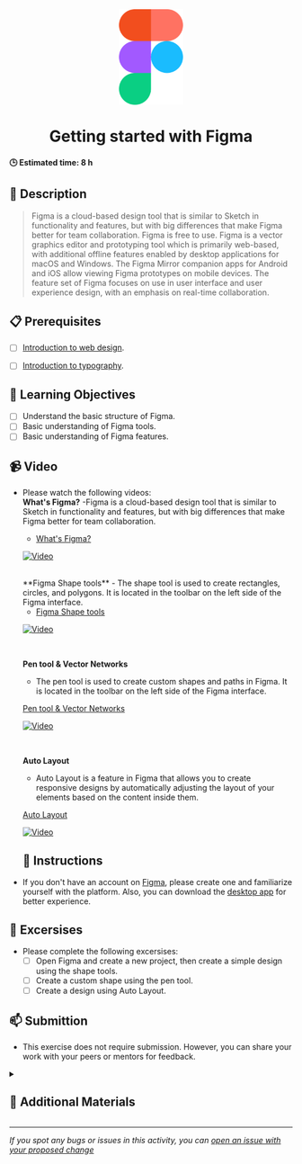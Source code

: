 <div align="center">
    <img src="../images/Figma-logo.svg" alt="Logo" height="170" align="center">
    <h1 align="center">Getting started with Figma</h1>
</div>

#### 🕒 Estimated time: 8 h
## 📝 Description
> Figma is a cloud-based design tool that is similar to Sketch in functionality and features, but with big differences that make Figma better for team collaboration. Figma is free to use. Figma is a vector graphics editor and prototyping tool which is primarily web-based, with additional offline features enabled by desktop applications for macOS and Windows. The Figma Mirror companion apps for Android and iOS allow viewing Figma prototypes on mobile devices. The feature set of Figma focuses on use in user interface and user experience design, with an emphasis on real-time collaboration.


## 📋 Prerequisites
- [ ] [Introduction to web design](./01_web-design-concepts.md).

- [ ] [Introduction to typography](./02_typography.md).

## 🎯 Learning Objectives
- [ ] Understand the basic structure of Figma.
- [ ] Basic understanding of Figma tools.
- [ ] Basic understanding of Figma features.

## 📹 Video

- Please watch the following videos:
    <br>
    **What's Figma?**
    -Figma is a cloud-based design tool that is similar to Sketch in functionality and features, but with big differences that make Figma better for team collaboration.

    - <a href="https://www.youtube.com/watch?v=Cx2dkpBxst8&list=PLXDU_eVOJTx7QHLShNqIXL1Cgbxj7HlN4"
    target="_blank">What's Figma?</a>

    [![Video](https://img.youtube.com/vi/Cx2dkpBxst8/0.jpg)](https://www.youtube.com/watch?v=Cx2dkpBxst8&list=PLXDU_eVOJTx7QHLShNqIXL1Cgbxj7HlN4)

    <br>
    **Figma Shape tools**
    - The shape tool is used to create rectangles, circles, and polygons. It is located in the toolbar on the left side of the Figma interface.

    - <a href="https://www.youtube.com/watch?v=gnscqweM_NU&list=PLXDU_eVOJTx6zk5MDarIs0asNoZqlRG23" target="_blank">Figma Shape tools</a>

    [![Video](https://img.youtube.com/vi/gnscqweM_NU/0.jpg)](https://www.youtube.com/watch?v=gnscqweM_NU&list=PLXDU_eVOJTx6zk5MDarIs0asNoZqlRG23)

    <br>

    **Pen tool & Vector Networks**
    - The pen tool is used to create custom shapes and paths in Figma. It is located in the toolbar on the left side of the Figma interface.

    <a href="https://www.youtube.com/watch?v=5x2uHUB_pzw&list=PLXDU_eVOJTx6zk5MDarIs0asNoZqlRG23&index=2" target="_blank">Pen tool & Vector Networks</a>

    [![Video](https://img.youtube.com/vi/5x2uHUB_pzw/0.jpg)](https://www.youtube.com/watch?v=5x2uHUB_pzw&list=PLXDU_eVOJTx6zk5MDarIs0asNoZqlRG23&index=2)

    <br>

    **Auto Layout**
    - Auto Layout is a feature in Figma that allows you to create responsive designs by automatically adjusting the layout of your elements based on the content inside them.

    <a href="https://www.youtube.com/watch?v=floQKLsWAy4" target="_blank">Auto Layout</a>

    [![Video](https://img.youtube.com/vi/floQKLsWAy4/0.jpg)](https://www.youtube.com/watch?v=floQKLsWAy4)

    ## 🔧 Instructions
- If you don't have an account on [Figma](https://www.figma.com), please create one and familiarize yourself with the platform.
Also, you can download the [desktop app](https://www.figma.com/downloads/) for better experience.

## 🚀 Excersises
- Please complete the following excersises:
    - [ ] Open Figma and create a new project, then create a simple design using the shape tools.
    - [ ] Create a custom shape using the pen tool.
    - [ ] Create a design using Auto Layout.

## 📫 Submittion
- This exercise does not require submission. However, you can share your work with your peers or mentors for feedback.

<details>
    <summary>
        <h2>📌 Additional Materials</h2>
    </summary>
    <hr style="height:1px;border-width:0;color:gray;background-color:dark">
    <i>
        These are all optional, but if you're interested in exploring this topic further, here are some resources to help you.
    </i>

<br>
    <ul>
        <li><a href="https://www.youtube.com/watch?v=NrKX46DzkGQ&list=PLXDU_eVOJTx6zk5MDarIs0asNoZqlRG23&index=3" target="_blank">Auto Layout old version</a>
S</li>
    </ul>
</details>

------

_If you spot any bugs or issues in this activity, you can [open an issue with your proposed change](https://github.com/Kick-StartDev/web-development-basic-curriculum/issues/new)_